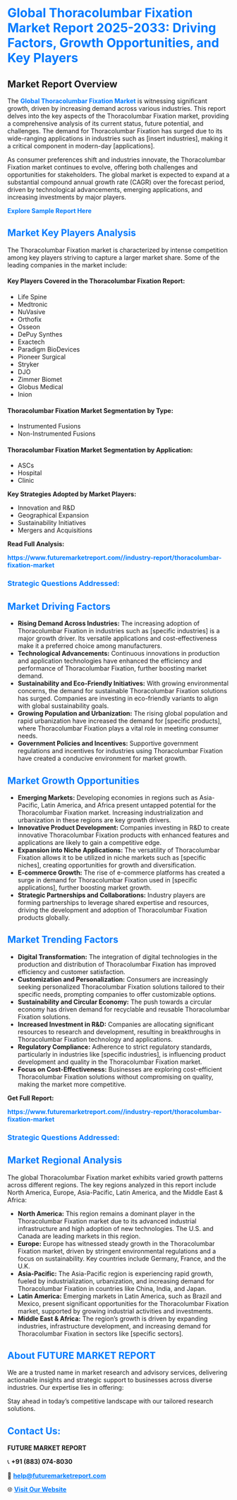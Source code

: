 <h1 style="color: #007BFF;">Global Thoracolumbar Fixation Market Report 2025-2033: Driving Factors, Growth Opportunities, and Key Players</h1>

<section id="overview">
<h2>Market Report Overview</h2>
<p>The <a href="https://www.futuremarketreport.com//industry-report/thoracolumbar-fixation-market" style="color: #007BFF; text-decoration: none;"><strong>Global Thoracolumbar Fixation Market</strong></a> is witnessing significant growth, driven by increasing demand across various industries. This report delves into the key aspects of the Thoracolumbar Fixation market, providing a comprehensive analysis of its current status, future potential, and challenges. The demand for Thoracolumbar Fixation has surged due to its wide-ranging applications in industries such as [insert industries], making it a critical component in modern-day [applications].</p>
<p>As consumer preferences shift and industries innovate, the Thoracolumbar Fixation market continues to evolve, offering both challenges and opportunities for stakeholders. The global market is expected to expand at a substantial compound annual growth rate (CAGR) over the forecast period, driven by technological advancements, emerging applications, and increasing investments by major players.</p>
</section>

<section id="overview">
<p><a href="https://www.futuremarketreport.com//request-sample/reportId=53693" style="color: #007BFF; text-decoration: none;"><strong>Explore Sample Report Here</strong></a></p>
</section>

<section id="key-players">
<h2 style="color: #007BFF;">Market Key Players Analysis</h2>
<p>The Thoracolumbar Fixation market is characterized by intense competition among key players striving to capture a larger market share. Some of the leading companies in the market include:</p>
<h4>Key Players Covered in the Thoracolumbar Fixation Report:</h4>
<ul><li>Life Spine</li><li>Medtronic</li><li>NuVasive</li><li>Orthofix</li><li>Osseon</li><li>DePuy Synthes</li><li>Exactech</li><li>Paradigm BioDevices</li><li>Pioneer Surgical</li><li>Stryker</li><li>DJO</li><li>Zimmer Biomet</li><li>Globus Medical</li><li>Inion</li></ul>
<h4>Thoracolumbar Fixation Market Segmentation by Type:</h4>
<ul><li>Instrumented Fusions</li><li>Non-Instrumented Fusions</li></ul>

<h4>Thoracolumbar Fixation Market Segmentation by Application:</h4>
<ul><li>ASCs</li><li>Hospital</li><li>Clinic</li></ul>
<p><strong>Key Strategies Adopted by Market Players:</strong></p>
<ul>
<li>Innovation and R&D</li>
<li>Geographical Expansion</li>
<li>Sustainability Initiatives</li>
<li>Mergers and Acquisitions</li>
</ul>
</section>

<section>
<p><strong>Read Full Analysis: </strong></p><a href="https://www.futuremarketreport.com//industry-report/thoracolumbar-fixation-market" style="color: #007BFF; text-decoration: none;"><strong>https://www.futuremarketreport.com//industry-report/thoracolumbar-fixation-market</strong></a>
<h3 style="color: #007BFF;">Strategic Questions Addressed:</h3>
</section>

<section id="driving-factors">
<h2 style="color: #007BFF;">Market Driving Factors</h2>
<ul>
<li><strong>Rising Demand Across Industries:</strong> The increasing adoption of Thoracolumbar Fixation in industries such as [specific industries] is a major growth driver. Its versatile applications and cost-effectiveness make it a preferred choice among manufacturers.</li>
<li><strong>Technological Advancements:</strong> Continuous innovations in production and application technologies have enhanced the efficiency and performance of Thoracolumbar Fixation, further boosting market demand.</li>
<li><strong>Sustainability and Eco-Friendly Initiatives:</strong> With growing environmental concerns, the demand for sustainable Thoracolumbar Fixation solutions has surged. Companies are investing in eco-friendly variants to align with global sustainability goals.</li>
<li><strong>Growing Population and Urbanization:</strong> The rising global population and rapid urbanization have increased the demand for [specific products], where Thoracolumbar Fixation plays a vital role in meeting consumer needs.</li>
<li><strong>Government Policies and Incentives:</strong> Supportive government regulations and incentives for industries using Thoracolumbar Fixation have created a conducive environment for market growth.</li>
</ul>
</section>

<section id="growth-opportunities">
<h2 style="color: #007BFF;">Market Growth Opportunities</h2>
<ul>
<li><strong>Emerging Markets:</strong> Developing economies in regions such as Asia-Pacific, Latin America, and Africa present untapped potential for the Thoracolumbar Fixation market. Increasing industrialization and urbanization in these regions are key growth drivers.</li>
<li><strong>Innovative Product Development:</strong> Companies investing in R&D to create innovative Thoracolumbar Fixation products with enhanced features and applications are likely to gain a competitive edge.</li>
<li><strong>Expansion into Niche Applications:</strong> The versatility of Thoracolumbar Fixation allows it to be utilized in niche markets such as [specific niches], creating opportunities for growth and diversification.</li>
<li><strong>E-commerce Growth:</strong> The rise of e-commerce platforms has created a surge in demand for Thoracolumbar Fixation used in [specific applications], further boosting market growth.</li>
<li><strong>Strategic Partnerships and Collaborations:</strong> Industry players are forming partnerships to leverage shared expertise and resources, driving the development and adoption of Thoracolumbar Fixation products globally.</li>
</ul>
</section>

<section id="trending-factors">
<h2 style="color: #007BFF;">Market Trending Factors</h2>
<ul>
<li><strong>Digital Transformation:</strong> The integration of digital technologies in the production and distribution of Thoracolumbar Fixation has improved efficiency and customer satisfaction.</li>
<li><strong>Customization and Personalization:</strong> Consumers are increasingly seeking personalized Thoracolumbar Fixation solutions tailored to their specific needs, prompting companies to offer customizable options.</li>
<li><strong>Sustainability and Circular Economy:</strong> The push towards a circular economy has driven demand for recyclable and reusable Thoracolumbar Fixation solutions.</li>
<li><strong>Increased Investment in R&D:</strong> Companies are allocating significant resources to research and development, resulting in breakthroughs in Thoracolumbar Fixation technology and applications.</li>
<li><strong>Regulatory Compliance:</strong> Adherence to strict regulatory standards, particularly in industries like [specific industries], is influencing product development and quality in the Thoracolumbar Fixation market.</li>
<li><strong>Focus on Cost-Effectiveness:</strong> Businesses are exploring cost-efficient Thoracolumbar Fixation solutions without compromising on quality, making the market more competitive.</li>
</ul>
</section>

<section>
<p><strong>Get Full Report: </strong></p><a href="https://www.futuremarketreport.com//industry-report/thoracolumbar-fixation-market" style="color: #007BFF; text-decoration: none;"><strong>https://www.futuremarketreport.com//industry-report/thoracolumbar-fixation-market</strong></a>
<h3 style="color: #007BFF;">Strategic Questions Addressed:</h3>
</section>


<section id="regional-analysis">
<h2 style="color: #007BFF;">Market Regional Analysis</h2>
<p>The global Thoracolumbar Fixation market exhibits varied growth patterns across different regions. The key regions analyzed in this report include North America, Europe, Asia-Pacific, Latin America, and the Middle East & Africa:</p>
<ul>
<li><strong>North America:</strong> This region remains a dominant player in the Thoracolumbar Fixation market due to its advanced industrial infrastructure and high adoption of new technologies. The U.S. and Canada are leading markets in this region.</li>
<li><strong>Europe:</strong> Europe has witnessed steady growth in the Thoracolumbar Fixation market, driven by stringent environmental regulations and a focus on sustainability. Key countries include Germany, France, and the U.K.</li>
<li><strong>Asia-Pacific:</strong> The Asia-Pacific region is experiencing rapid growth, fueled by industrialization, urbanization, and increasing demand for Thoracolumbar Fixation in countries like China, India, and Japan.</li>
<li><strong>Latin America:</strong> Emerging markets in Latin America, such as Brazil and Mexico, present significant opportunities for the Thoracolumbar Fixation market, supported by growing industrial activities and investments.</li>
<li><strong>Middle East & Africa:</strong> The region’s growth is driven by expanding industries, infrastructure development, and increasing demand for Thoracolumbar Fixation in sectors like [specific sectors].</li>
</ul>
</section>

<footer>
<h2 style="color: #007BFF;">About FUTURE MARKET REPORT</h2>
<p>We are a trusted name in market research and advisory services, delivering actionable insights and strategic support to businesses across diverse industries. Our expertise lies in offering:</p>

<p>Stay ahead in today’s competitive landscape with our tailored research solutions.</p>

<h2 style="color: #007BFF;">Contact Us:</h2>
<p><strong>FUTURE MARKET REPORT</strong></p>
<p>📞 <strong>+91 (883) 074-8030</strong></p>
<p>📧 <strong><a href="mailto:help@futuremarketreport.com" style="color: #007BFF;">help@futuremarketreport.com</a></strong></p>
<p>🌐 <strong><a href="https://www.futuremarketreport.com/" style="color: #007BFF;">Visit Our Website</a></strong></p>
</footer>